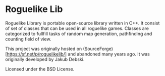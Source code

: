 Roguelike Lib
=============

Roguelike Library is portable open-source library written in C++. It consist
of set of classes that can be used in all roguelike games. Classes are
categorized to fullfill tasks of random map generation, pathfinding and
counting field of view.

This project was originally hosted on (SourceForge)[https://sf.net/p/roguelikelib/]
and abandoned many years ago. It was originally developed by Jakub Debski.

Licensed under the BSD License.
